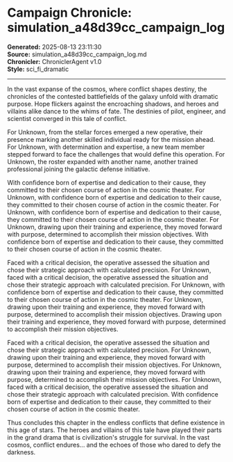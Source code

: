 # Campaign Chronicle: simulation_a48d39cc_campaign_log

**Generated:** 2025-08-13 23:11:30  
**Source:** simulation_a48d39cc_campaign_log.md  
**Chronicler:** ChroniclerAgent v1.0  
**Style:** sci_fi_dramatic  

---

In the vast expanse of the cosmos, where conflict shapes destiny, the chronicles of the contested battlefields of the galaxy unfold with dramatic purpose. Hope flickers against the encroaching shadows, and heroes and villains alike dance to the whims of fate. The destinies of pilot, engineer, and scientist converged in this tale of conflict.

For Unknown, from the stellar forces emerged a new operative, their presence marking another skilled individual ready for the mission ahead. For Unknown, with determination and expertise, a new team member stepped forward to face the challenges that would define this operation. For Unknown, the roster expanded with another name, another trained professional joining the galactic defense initiative. 

With confidence born of expertise and dedication to their cause, they committed to their chosen course of action in the cosmic theater. For Unknown, with confidence born of expertise and dedication to their cause, they committed to their chosen course of action in the cosmic theater. For Unknown, with confidence born of expertise and dedication to their cause, they committed to their chosen course of action in the cosmic theater. For Unknown, drawing upon their training and experience, they moved forward with purpose, determined to accomplish their mission objectives. With confidence born of expertise and dedication to their cause, they committed to their chosen course of action in the cosmic theater. 

Faced with a critical decision, the operative assessed the situation and chose their strategic approach with calculated precision. For Unknown, faced with a critical decision, the operative assessed the situation and chose their strategic approach with calculated precision. For Unknown, with confidence born of expertise and dedication to their cause, they committed to their chosen course of action in the cosmic theater. For Unknown, drawing upon their training and experience, they moved forward with purpose, determined to accomplish their mission objectives. Drawing upon their training and experience, they moved forward with purpose, determined to accomplish their mission objectives. 

Faced with a critical decision, the operative assessed the situation and chose their strategic approach with calculated precision. For Unknown, drawing upon their training and experience, they moved forward with purpose, determined to accomplish their mission objectives. For Unknown, drawing upon their training and experience, they moved forward with purpose, determined to accomplish their mission objectives. For Unknown, faced with a critical decision, the operative assessed the situation and chose their strategic approach with calculated precision. With confidence born of expertise and dedication to their cause, they committed to their chosen course of action in the cosmic theater.

Thus concludes this chapter in the endless conflicts that define existence in this age of stars. The heroes and villains of this tale have played their parts in the grand drama that is civilization's struggle for survival. In the vast cosmos, conflict endures... and the echoes of those who dared to defy the darkness.